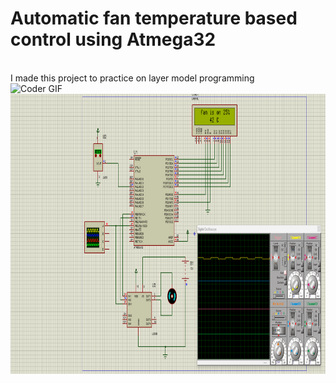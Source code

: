 # Automatic fan temperature based control using Atmega32
<br>
I made this project to practice on layer model programming
<br>
<img
    src="https://raw.githubusercontent.com/YoussefOsama2000/AVR_fan_Auto_control/master/Screenshot%202022-10-11%20123229.png"
    alt="Coder GIF" width="878" height="448">
<br>
<img
    src="https://raw.githubusercontent.com/YoussefOsama2000/AVR-_fan_Auto_control/master/Screenshot%202022-10-09%20195902.png"
    alt="Coder GIF" width="878" height="448">


